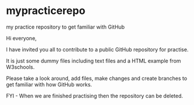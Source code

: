﻿# mypracticerepo
my practice repository to get familiar with GitHub

Hi everyone,

I have invited you all to contribute to a public GitHub repository for practise.

It is just some dummy files including text files and a HTML example from W3schools.

Please take a look around, add files, make changes and create branches to get familiar with how GitHub works.

FYI - When we are finished practising then the repository can be deleted.
